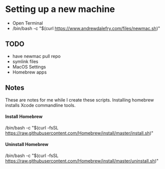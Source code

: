 # Setting up a new machine
- Open Terminal
- /bin/bash -c "$(curl https://www.andrewdalefry.com/files/newmac.sh)"


## TODO
- have newmac pull repo
- symlink files
- MacOS Settings
- Homebrew apps

## Notes
These are notes for me while I create these scripts.
Installing homebrew installs Xcode commandline tools.

#### Install Homebrew
/bin/bash -c "$(curl -fsSL https://raw.githubusercontent.com/Homebrew/install/master/install.sh)"

#### Uninstall Homebrew
/bin/bash -c "$(curl -fsSL https://raw.githubusercontent.com/Homebrew/install/master/uninstall.sh)"
